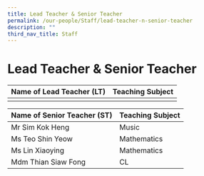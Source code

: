```yaml
---
title: Lead Teacher & Senior Teacher
permalink: /our-people/Staff/lead-teacher-n-senior-teacher
description: ""
third_nav_title: Staff
---
```

# **Lead Teacher & Senior Teacher**


| Name of Lead Teacher (LT) | Teaching Subject |
| --- | --- |
|   |   |

  
  

| Name of Senior Teacher (ST) | Teaching Subject |
| --- | --- |
| Mr Sim Kok Heng | Music |
| Ms Teo Shin Yeow | Mathematics |
| Ms Lin Xiaoying | Mathematics |
| Mdm Thian Siaw Fong  | CL  |